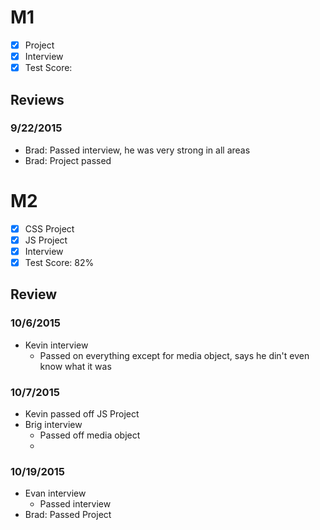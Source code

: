 # M1

- [x] Project
- [x] Interview
- [x] Test Score:

## Reviews

### 9/22/2015

- Brad: Passed interview, he was very strong in all areas
- Brad: Project passed

# M2

- [x] CSS Project
- [x] JS Project
- [x] Interview
- [x] Test Score: 82%

## Review

### 10/6/2015

- Kevin interview
  - Passed on everything except for media object, says he din't even know what it was

### 10/7/2015
- Kevin passed off JS Project
- Brig interview
  - Passed off media object
  - 

### 10/19/2015

- Evan interview
    - Passed interview
- Brad: Passed Project
